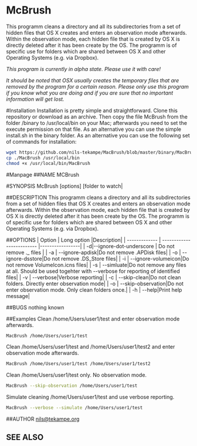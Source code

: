 # McBrush
This programm cleans a directory and all its subdirectories from a set of hidden files that OS X creates and enters an observation mode afterwards. Within the observation mode, each hidden file that is created by OS X is directly deleted after it has been create by the OS.
The programm is of specific use for folders which are shared between OS X and other Operating Systems (e.g. via Dropbox).

_This program is currently in alpha state. Please use it with care!_

_It should be noted that OSX usually creates the temporary files that are removed by the program for a certain reason. Please only use this program if you know what you are doing and if you are sure that no important information will get lost._

#Installation
Installation is pretty simple and straightforward. Clone this repository or download as an archive. Then copy the file McBrush from the folder /binary to /usr/local/bin on your Mac; afterwards you need to set the execute permission on that file. As an alternative you can use the simple install.sh in the binary folder.
As an alternative you can use the following set of commands for installation:
```bash
wget https://github.com/nils-tekampe/MacBrush/blob/master/binary/MacBrush
cp ./MacBrush /usr/local/bin
chmod +x /usr/local/bin/MacBrush
```

#Manpage 
##NAME
MCBrush 

#SYNOPSIS
McBrush [options] [folder to watch|

##DESCRIPTION
This programm cleans a directory and all its subdirectories from a set of hidden files that OS X creates and enters an observation mode afterwards. Within the observation mode, each hidden file that is created by OS X is directly deleted after it has been create by the OS.
The programm is of specific use for folders which are shared between OS X and other Operating Systems (e.g. via Dropbox).

##OPTIONS
| Option | Long option |Description|
| ------------- | ------------------------- |-----------------|
| -d|--ignore-dot-underscore  | Do not remove ._ files |
| -a | --ignore-apdisk|Do not remove .APDisk files|
| -o | --ignore-dsstore|Do not remove .DS_Store files|
| -i | --ignore-volumeicon|Do not remove VolumeIcon.icns files|
| -s | --simluate|Do not remove any files at all. Should be used togehter with --verbose for reporting of identified files|
| -v | --verbose|Verbose reporting|
| -c | --skip-clean|Do not clean folders. Directly enter observation mode|
| -o | --skip-observation|Do not enter observation mode. Only clean folders once.|
| -h | --help|Print help message|


##BUGS
nothing known 

##Examples
Clean /home/Users/user1/test and enter observation mode afterwards.
```bash
MacBrush /home/Users/user1/test
```
Clean /home/Users/user1/test and /home/Users/user1/test2 and enter observation mode afterwards.
```bash
MacBrush /home/Users/user1/test /home/Users/user1/test2
```
Clean /home/Users/user1/test only. No observation mode.
```bash
MacBrush --skip-observation /home/Users/user1/test
```
Simulate cleaning /home/Users/user1/test and use verbose reporting. 
```bash
MacBrush --verbose --simulate /home/Users/user1/test
```

##AUTHOR
nils@tekampe.org

SEE ALSO
-

